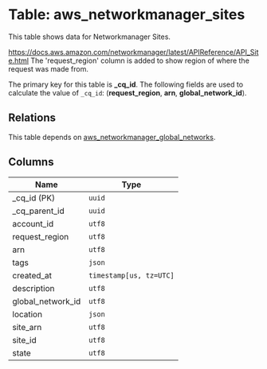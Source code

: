 # Table: aws_networkmanager_sites

This table shows data for Networkmanager Sites.

https://docs.aws.amazon.com/networkmanager/latest/APIReference/API_Site.html
The  'request_region' column is added to show region of where the request was made from.

The primary key for this table is **_cq_id**.
The following fields are used to calculate the value of `_cq_id`: (**request_region**, **arn**, **global_network_id**).
## Relations

This table depends on [aws_networkmanager_global_networks](aws_networkmanager_global_networks.md).

## Columns

| Name          | Type          |
| ------------- | ------------- |
|_cq_id (PK)|`uuid`|
|_cq_parent_id|`uuid`|
|account_id|`utf8`|
|request_region|`utf8`|
|arn|`utf8`|
|tags|`json`|
|created_at|`timestamp[us, tz=UTC]`|
|description|`utf8`|
|global_network_id|`utf8`|
|location|`json`|
|site_arn|`utf8`|
|site_id|`utf8`|
|state|`utf8`|